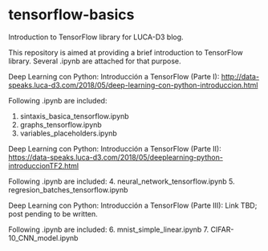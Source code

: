 # tensorflow-basics
Introduction to TensorFlow library for LUCA-D3 blog.

This repository is aimed at providing a brief introduction to TensorFlow library. Several .ipynb are attached for that purpose.

Deep Learning con Python: Introducción a TensorFlow (Parte I): 
http://data-speaks.luca-d3.com/2018/05/deep-learning-con-python-introduccion.html

Following .ipynb are included: 
1. sintaxis_basica_tensorflow.ipynb
2. graphs_tensorflow.ipynb
3. variables_placeholders.ipynb

Deep Learning con Python: Introducción a TensorFlow (Parte II):
https://data-speaks.luca-d3.com/2018/05/deeplearning-python-introduccionTF2.html

Following .ipynb are included: 
4. neural_network_tensorflow.ipynb
5. regresion_batches_tensorflow.ipynb

Deep Learning con Python: Introducción a TensorFlow (Parte III): Link TBD; post pending to be written.


Following .ipynb are included: 
6. mnist_simple_linear.ipynb
7. CIFAR-10_CNN_model.ipynb